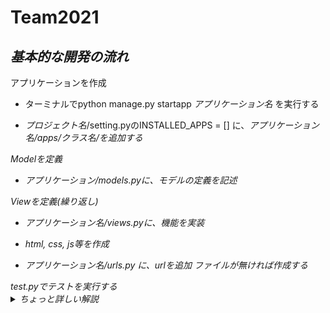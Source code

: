 # **Team2021**



## *基本的な開発の流れ*


<dt> アプリケーションを作成

  - ターミナルでpython manage.py startapp <em>アプリケーション名</em> を実行する
  
  - <em>プロジェクト名</em>/setting.pyのINSTALLED_APPS = [] に、<em>アプリケーション名/apps/クラス名/を追加する

<dt> Modelを定義

  - アプリケーション/models.pyに、モデルの定義を記述

<dt> Viewを定義(繰り返し)

  - アプリケーション名/views.pyに、機能を実装
  
  - html, css, js等を作成
  
  - アプリケーション名/urls.py に、urlを追加 ファイルが無ければ作成する

<dt> test.pyでテストを実行する

  
  
<details>
  <summary>ちょっと詳しい解説</summary>
  
  ```python:sampleDjango.py
""" requirement.txtの使い方 """
# クローンしてきたリポジトリに、requirements.txtが存在することを確認する。ファイル階層も確認
# 普段使用する環境にinstall したくなければ、新規で適当な場所に環境を作る
# terminal上で、
pip install -r requirements.txt
# を実行する


"""アプリケーションを開始"""
python manage.py startapp AppName


"""models.pyに、必要なDBのモデルを作成する方法"""
# 紹介するのは、すでに存在するDBとテーブルを使用する方法です
python manage.py inspectdb
# 上記のコードを実行すると、setting.pyで宣言したDBの全てのテーブルをmodelとして定義したコードが返ってきます
# 使うテーブルが一部の場合には、
python manage.py inspectdb TableName
# とすると、指定したテーブルのmodel定義が返ってきます
# また、
python manage.py inspectdb > AppName/models.py
# で、処理結果を使用するアプリケーションのmodels.pyに持って来ることが出来ます。しかし、この処理は上書きとして行われます


"""ProjectName/urls.pyと、AppName/urls.pyの違い"""
# p/urls.pyで行われるのは、各アプリケーションへのroutingです
http://localhost:8000/admin/
# 上のurlで、p/urls.pyが判別するのは、/admin/の部分です
# 実際には、
    path('admin', include=('admin.urls')),
# の様な記述にマッチして、includeの中身にurlを送って処理を任せているのです

# a/urls.pyで行われるのは、p/urls.pyから送られてきたurlのさらなる解析です。
http://localhost:8000/admin/userdata/
http://localhost:8000/admin/userdata/1/
# 上記のurlは、admin アプリケーションへ送られてくるurlです。
# このurlは、
    path('userdata/', views.index, name='user'),
# にマッチします。この中で、views.indexというのは、views.pyのindex()関数を実行するということです
# flaskでいうところの
@app.route('admin/userdata'):
def index():
# と同じ働きです。
# しかし、上記のpathでは、二段目のurlにマッチしません(させる方法もありますが必要ないです)。なので、
    path('userdata/<int:pk>', views.index, name='userIndex'),
# も追加してあげましょう。ここで、/<int:pk>が増えています。これは、htmlでurlを記述する際、値を一緒にあげる為に記述しています
```
  
</details>
